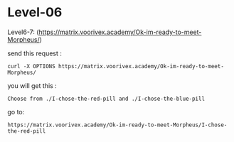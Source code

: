 # Level-06

Level6-7: (https://matrix.voorivex.academy/Ok-im-ready-to-meet-Morpheus/)

send this request :

```text
curl -X OPTIONS https://matrix.voorivex.academy/Ok-im-ready-to-meet-Morpheus/
```

you will get this :

```text
Choose from ./I-chose-the-red-pill and ./I-chose-the-blue-pill
```

go to:

```text
https://matrix.voorivex.academy/Ok-im-ready-to-meet-Morpheus/I-chose-the-red-pill
```
